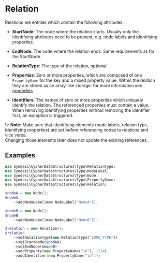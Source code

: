 # Relation

Relations are entities which contain the following attributes:

- **StartNode**: The node where the relation starts. Usually only the identifying attributes need to be present, e.g.
  node labels and identifying properties.

- **EndNode**: The node where the relation ends. Same requirements as for the StartNode.

- **RelationType**: The type of the relation, optional.

- **Properties**: Zero or more properties, which are composed of one `PropertyName` for the key and a mixed property
  value. Within the relation they are stored as an array-like storage. for more information see
  [properties](properties.md).

- **Identifiers**: The names of zero or more properties which uniquely identify the relation. The referenced properties
  must contain a value.  
  When removing identifying properties without removing the identifier first, an exception is triggered.

!> **Note**: Make sure that identifying elements (node labels, relation type, identifying properties) are set before
   referencing nodes to relations and vice versa.  
   Changing those elements later does not update the existing references.

## Examples

```php
use Syndesi\CypherDataStructures\Type\RelationType;
use Syndesi\CypherDataStructures\Type\NodeLabel;
use Syndesi\CypherDataStructures\Type\Node;
use Syndesi\CypherDataStructures\Type\PropertyName;
use Syndesi\CypherDataStructures\Type\Relation;

$nodeA = new Node();
$nodeA
    ->addNodeLabel(new NodeLabel("NodeA"));

$nodeB = new Node();
$nodeB
    ->addNodeLabel(new NodeLabel("NodeB"));

$relation = new Relation();
$relation
    ->setRelationType(new RelationType("SOME_TYPE"))
    ->setStartNode($nodeA)
    ->setEndNode($nodeB)
    ->addProperty(new PropertyName("id"), 1234)
    ->addIdentifier(new PropertyName("id"));
```
